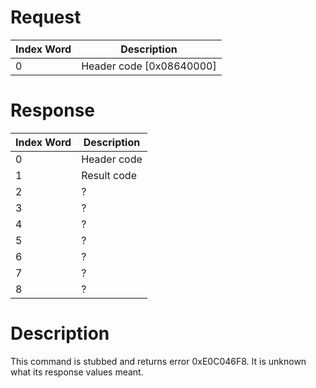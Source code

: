 # Request

| Index Word | Description                |
|------------|----------------------------|
| 0          | Header code \[0x08640000\] |

# Response

| Index Word | Description |
|------------|-------------|
| 0          | Header code |
| 1          | Result code |
| 2          | ?           |
| 3          | ?           |
| 4          | ?           |
| 5          | ?           |
| 6          | ?           |
| 7          | ?           |
| 8          | ?           |

# Description

This command is stubbed and returns error 0xE0C046F8. It is unknown what
its response values meant.